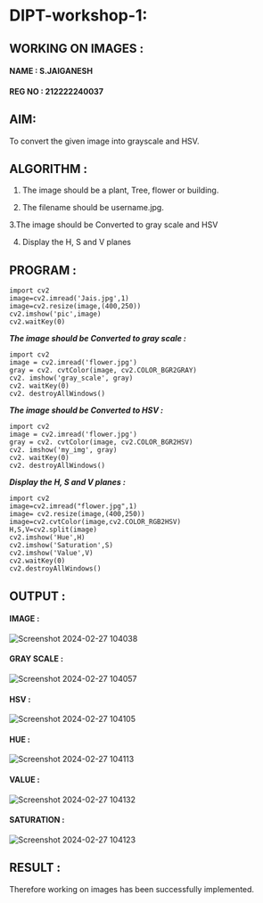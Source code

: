 # DIPT-workshop-1:
## WORKING ON IMAGES :
#### NAME : S.JAIGANESH
#### REG NO : 212222240037

## AIM:
   To convert the given image into grayscale and HSV.

## ALGORITHM  :
1. The image should be a plant, Tree, flower or building.

2. The filename should be username.jpg.

3.The image should be Converted to gray scale and HSV

4. Display the H, S and V planes

## PROGRAM :

```
import cv2
image=cv2.imread('Jais.jpg',1)
image=cv2.resize(image,(400,250))
cv2.imshow('pic',image)
cv2.waitKey(0)

```
***The image should be Converted to gray scale :***
```
import cv2
image = cv2.imread('flower.jpg')
gray = cv2. cvtColor(image, cv2.COLOR_BGR2GRAY)
cv2. imshow('gray_scale', gray)
cv2. waitKey(0)
cv2. destroyAllWindows()
```
***The image should be Converted to HSV :***
```
import cv2
image = cv2.imread('flower.jpg')
gray = cv2. cvtColor(image, cv2.COLOR_BGR2HSV)
cv2. imshow('my_img', gray)
cv2. waitKey(0)
cv2. destroyAllWindows()
```
***Display the H, S and V planes :***
```
import cv2
image=cv2.imread("flower.jpg",1)
image= cv2.resize(image,(400,250))
image=cv2.cvtColor(image,cv2.COLOR_RGB2HSV)
H,S,V=cv2.split(image)
cv2.imshow('Hue',H)
cv2.imshow('Saturation',S)
cv2.imshow('Value',V)
cv2.waitKey(0)
cv2.destroyAllWindows()
```
## OUTPUT :
#### IMAGE :
![Screenshot 2024-02-27 104038](https://github.com/Jaiganesh235/workshop-dipt-1/assets/118657189/ab37b8c7-13cd-4ed5-85a7-fe0b5d279a15)

#### GRAY SCALE :
![Screenshot 2024-02-27 104057](https://github.com/Jaiganesh235/workshop-dipt-1/assets/118657189/6cfbd822-f332-43a0-b74e-b8897e475c8c)


#### HSV :
![Screenshot 2024-02-27 104105](https://github.com/Jaiganesh235/workshop-dipt-1/assets/118657189/b1aff30e-b6ed-41e9-a298-f6953b70f3e3)


#### HUE :
![Screenshot 2024-02-27 104113](https://github.com/Jaiganesh235/workshop-dipt-1/assets/118657189/dac43204-eae2-4862-ab79-7e93c902f15a)


#### VALUE :
![Screenshot 2024-02-27 104132](https://github.com/Jaiganesh235/workshop-dipt-1/assets/118657189/946a76ff-110e-4b05-bae0-f4dedf90c6d5)


#### SATURATION :
![Screenshot 2024-02-27 104123](https://github.com/Jaiganesh235/workshop-dipt-1/assets/118657189/57535b44-2d5c-46e8-971b-47e865993196)


## RESULT :
Therefore working on images has been successfully implemented.






